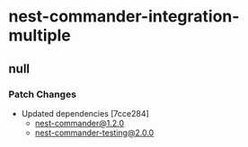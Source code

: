 # nest-commander-integration-multiple

## null
### Patch Changes

- Updated dependencies [7cce284]
  - nest-commander@1.2.0
  - nest-commander-testing@2.0.0
